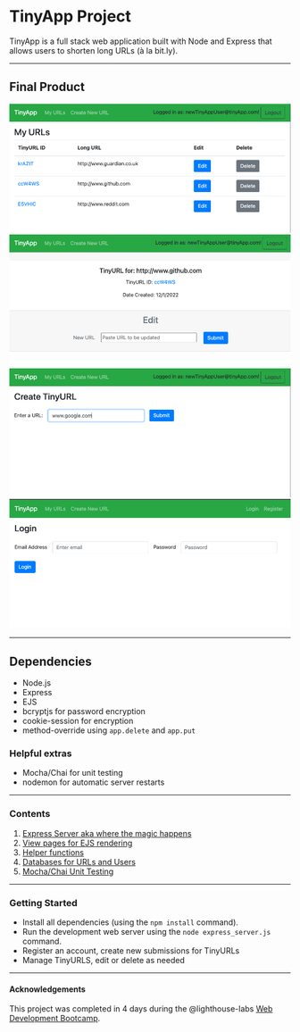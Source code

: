 # TinyApp Project

TinyApp is a full stack web application built with Node and Express that allows users to shorten long URLs (à la bit.ly).

---
## Final Product

![Users Homepage when logged in](./docs/TinyApp_homePage.png)
![Editing an existing TinyURL](./docs/TinyApp_editURL.png)
![Creating a New TinyURL](./docs/TinyApp_newtinyURL.png)
![Logging in](./docs/TinyApp_Login.png)

---
## Dependencies

- Node.js
- Express
- EJS
- bcryptjs for password encryption
- cookie-session for encryption
- method-override using `app.delete` and `app.put`

### Helpful extras
- Mocha/Chai for unit testing
- nodemon for automatic server restarts
---
### Contents
1. [Express Server aka where the magic happens](/express_server.js)
2. [View pages for EJS rendering](/views)
3. [Helper functions](/helperFunctions.js)
4. [Databases for URLs and Users](/database.js)
5. [Mocha/Chai Unit Testing](/test)
    
---
### Getting Started

- Install all dependencies (using the `npm install` command).
- Run the development web server using the `node express_server.js` command.
- Register an account, create new submissions for TinyURLs
- Manage TinyURLS, edit or delete as needed
---
#### Acknowledgements

This project was completed in 4 days during the @lighthouse-labs [Web Development Bootcamp](https://www.lighthouselabs.ca/en/web-development-bootcamp).

